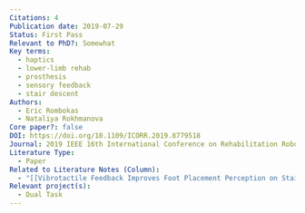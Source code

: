 ```yaml
---
Citations: 4
Publication date: 2019-07-29
Status: First Pass
Relevant to PhD?: Somewhat
Key terms:
  - haptics
  - lower-limb rehab
  - prosthesis
  - sensory feedback
  - stair descent
Authors:
  - Eric Rombokas
  - Nataliya Rokhmanova
Core paper?: false
DOI: https://doi.org/10.1109/ICORR.2019.8779518
Journal: 2019 IEEE 16th International Conference on Rehabilitation Robotics
Literature Type:
  - Paper
Related to Literature Notes (Column):
  - "[[Vibrotactile Feedback Improves Foot Placement Perception on Stairs for Lower-Limb Prosthesis Users 2]]"
Relevant project(s):
  - Dual Task
---
```

